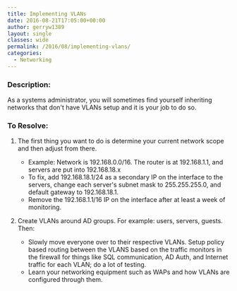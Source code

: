 ```yaml
---
title: Implementing VLANs
date: 2016-08-21T17:05:00+00:00
author: gerryw1389
layout: single
classes: wide
permalink: /2016/08/implementing-vlans/
categories:
  - Networking
---
```

<!--more-->

### Description:

As a systems administrator, you will sometimes find yourself inheriting networks that don't have VLANs setup and it is your job to do so.

### To Resolve:

1. The first thing you want to do is determine your current network scope and then adjust from there.

   - Example: Network is 192.168.0.0/16. The router is at 192.168.1.1, and servers are put into 192.168.18.x
   - To fix, add 192.168.18.1/24 as a secondary IP on the interface to the servers, change each server's subnet mask to 255.255.255.0, and default gateway to 192.168.18.1.
   - Remove the 192.168.1.1/16 IP on the interface after at least a week of monitoring.

2. Create VLANs around AD groups. For example: users, servers, guests. Then:

   - Slowly move everyone over to their respective VLANs. Setup policy based routing between the VLANS based on the traffic monitors in the firewall for things like SQL communication, AD Auth, and Internet traffic for each VLAN; do a lot of testing.
   - Learn your networking equipment such as WAPs and how VLANs are configured through them.